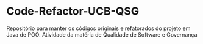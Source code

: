 # Code-Refactor-UCB-QSG
Repositório para manter os códigos originais e refatorados do projeto em Java de POO. Atividade da matéria de Qualidade de Software e Governança
